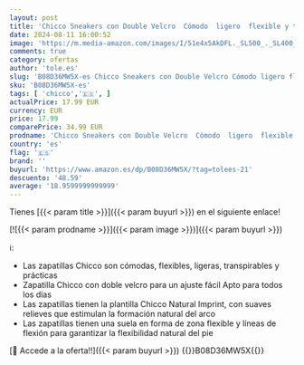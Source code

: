 ```yaml
---
layout: post
title: 'Chicco Sneakers con Double Velcro  Cómodo  ligero  flexible y transpirable  Niñas  Rosa  26 EU'
date: 2024-08-11 16:00:52
image: 'https://m.media-amazon.com/images/I/51e4x5AkDFL._SL500_._SL400_.jpg'
comments: true
category: ofertas
author: 'tole.es'
slug: 'B08D36MW5X-es Chicco Sneakers con Double Velcro Cómodo ligero flexible y...'
sku: 'B08D36MW5X-es'
tags: [ 'chicco','🇪🇸', ]
actualPrice: 17.99 EUR
currency: EUR
price: 17.99
comparePrice: 34.99 EUR
prodname: 'Chicco Sneakers con Double Velcro  Cómodo  ligero  flexible y transpirable  Niñas  Rosa  26 EU'
country: 'es'
flag: '🇪🇸'
brand: ''
buyurl: 'https://www.amazon.es/dp/B08D36MW5X/?tag=tolees-21'
descuento: '48.59'
average: '18.9599999999999'
---
```


Tienes [{{< param title >}}]({{< param buyurl >}}) en el siguiente enlace!

[![{{< param prodname >}}]({{< param image >}})]({{< param buyurl >}})

ℹ️:

- Las zapatillas Chicco son cómodas, flexibles, ligeras, transpirables y prácticas
- Zapatilla Chicco con doble velcro para un ajuste fácil Apto para todos los días
- Las zapatillas tienen la plantilla Chicco Natural Imprint, con suaves relieves que estimulan la formación natural del arco
- Las zapatillas tienen una suela en forma de zona flexible y líneas de flexión para garantizar la flexibilidad natural del pie

[🛒 Accede a la oferta!!]({{< param buyurl >}})
{{<world>}}B08D36MW5X{{</world>}}
